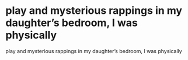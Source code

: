 # play and mysterious rappings in my daughter’s bedroom, I was physically

play and mysterious rappings in my daughter’s bedroom, I was physically